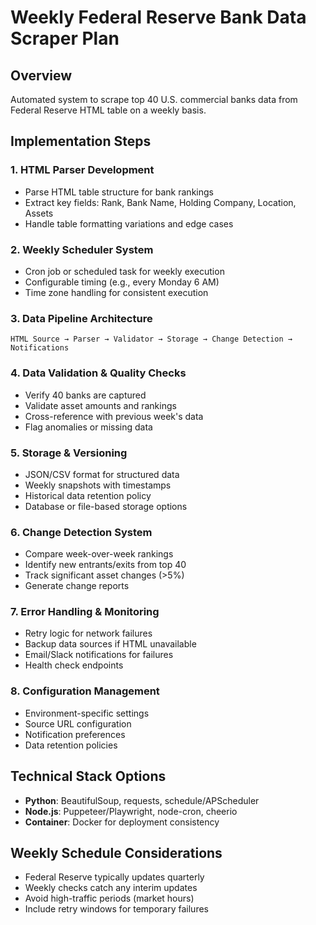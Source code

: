 # Weekly Federal Reserve Bank Data Scraper Plan

## Overview
Automated system to scrape top 40 U.S. commercial banks data from Federal Reserve HTML table on a weekly basis.

## Implementation Steps

### 1. HTML Parser Development
- Parse HTML table structure for bank rankings
- Extract key fields: Rank, Bank Name, Holding Company, Location, Assets
- Handle table formatting variations and edge cases

### 2. Weekly Scheduler System
- Cron job or scheduled task for weekly execution
- Configurable timing (e.g., every Monday 6 AM)
- Time zone handling for consistent execution

### 3. Data Pipeline Architecture
```
HTML Source → Parser → Validator → Storage → Change Detection → Notifications
```

### 4. Data Validation & Quality Checks
- Verify 40 banks are captured
- Validate asset amounts and rankings
- Cross-reference with previous week's data
- Flag anomalies or missing data

### 5. Storage & Versioning
- JSON/CSV format for structured data
- Weekly snapshots with timestamps
- Historical data retention policy
- Database or file-based storage options

### 6. Change Detection System
- Compare week-over-week rankings
- Identify new entrants/exits from top 40
- Track significant asset changes (>5%)
- Generate change reports

### 7. Error Handling & Monitoring
- Retry logic for network failures
- Backup data sources if HTML unavailable
- Email/Slack notifications for failures
- Health check endpoints

### 8. Configuration Management
- Environment-specific settings
- Source URL configuration
- Notification preferences
- Data retention policies

## Technical Stack Options
- **Python**: BeautifulSoup, requests, schedule/APScheduler
- **Node.js**: Puppeteer/Playwright, node-cron, cheerio
- **Container**: Docker for deployment consistency

## Weekly Schedule Considerations
- Federal Reserve typically updates quarterly
- Weekly checks catch any interim updates
- Avoid high-traffic periods (market hours)
- Include retry windows for temporary failures